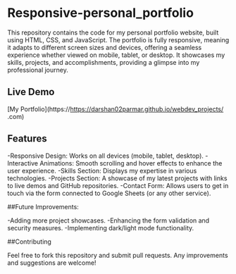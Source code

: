 # Responsive-personal_portfolio

This repository contains the code for my personal portfolio website, built using HTML, CSS, and JavaScript. The portfolio is fully responsive, meaning it adapts to different screen sizes and devices, offering a seamless experience whether viewed on mobile, tablet, or desktop. It showcases my skills, projects, and accomplishments, providing a glimpse into my professional journey.

## Live Demo

[My Portfolio](https://https://darshan02parmar.github.io/webdev_projects/
.com)



## Features

-Responsive Design: Works on all devices (mobile, tablet, desktop).
-Interactive Animations: Smooth scrolling and hover effects to enhance the user experience.
-Skills Section: Displays my expertise in various technologies.
-Projects Section: A showcase of my latest projects with links to live demos and GitHub repositories.
-Contact Form: Allows users to get in touch via the form connected to Google Sheets (or any other service).


##Future Improvements:

-Adding more project showcases.
-Enhancing the form validation and security measures.
-Implementing dark/light mode functionality.

##Contributing

Feel free to fork this repository and submit pull requests. Any improvements and suggestions are welcome!

